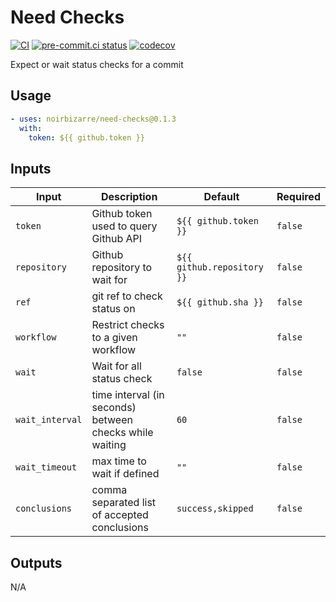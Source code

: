 # Need Checks

[![CI](https://github.com/noirbizarre/need-checks/actions/workflows/ci.yml/badge.svg)](https://github.com/noirbizarre/need-checks/actions/workflows/ci.yml)
[![pre-commit.ci status](https://results.pre-commit.ci/badge/github/noirbizarre/need-checks/0.1.3.svg)](https://results.pre-commit.ci/latest/github/noirbizarre/need-checks/0.1.3)
[![codecov](https://codecov.io/gh/noirbizarre/need-checks/graph/badge.svg?token=zcMKc9CqAG)](https://codecov.io/gh/noirbizarre/need-checks)

Expect or wait status checks for a commit

## Usage

```yaml
- uses: noirbizarre/need-checks@0.1.3
  with:
    token: ${{ github.token }}
```

<!-- auto:start -->
## Inputs

| Input | Description | Default | Required |
|-------|-------------|---------|----------|
| `token` | Github token used to query Github API | `${{ github.token }}` | `false` |
| `repository` | Github repository to wait for | `${{ github.repository }}` | `false` |
| `ref` | git ref to check status on | `${{ github.sha }}` | `false` |
| `workflow` | Restrict checks to a given workflow | `""` | `false` |
| `wait` | Wait for all status check | `false` | `false` |
| `wait_interval` | time interval (in seconds) between checks while waiting | `60` | `false` |
| `wait_timeout` | max time to wait if defined | `""` | `false` |
| `conclusions` | comma separated list of accepted conclusions | `success,skipped` | `false` |

## Outputs

N/A
<!-- auto:end -->
